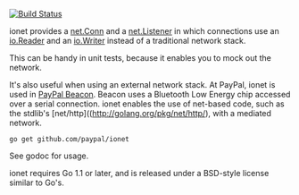 [![Build Status](https://travis-ci.org/burnto/ionet.png)](https://travis-ci.org/burnto/ionet)

ionet provides a [net.Conn](http://golang.org/pkg/net/#Conn) and a
[net.Listener](http://golang.org/pkg/net/#Listener) in which connections
use an [io.Reader](http://golang.org/pkg/io/#Reader) and an
[io.Writer](http://golang.org/pkg/io/#Writer) instead of a traditional
network stack.

This can be handy in unit tests, because it enables you to mock out
the network.

It's also useful when using an external network stack. At PayPal, ionet
is used in [PayPal Beacon](https://www.paypal.com/beacon). Beacon
uses a Bluetooth Low Energy chip accessed over a serial connection.
ionet enables the use of net-based code, such as the
stdlib's [net/http]((http://golang.org/pkg/net/http/), with a
mediated network.

`go get github.com/paypal/ionet`

See godoc for usage.

ionet requires Go 1.1 or later, and is released under a BSD-style license similar to Go's.
